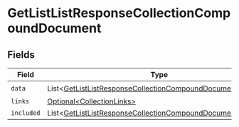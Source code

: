 # GetListListResponseCollectionCompoundDocument


## Fields

| Field                                                                                                                                            | Type                                                                                                                                             | Required                                                                                                                                         | Description                                                                                                                                      |
| ------------------------------------------------------------------------------------------------------------------------------------------------ | ------------------------------------------------------------------------------------------------------------------------------------------------ | ------------------------------------------------------------------------------------------------------------------------------------------------ | ------------------------------------------------------------------------------------------------------------------------------------------------ |
| `data`                                                                                                                                           | List\<[GetListListResponseCollectionCompoundDocumentData](../../models/components/GetListListResponseCollectionCompoundDocumentData.md)>         | :heavy_check_mark:                                                                                                                               | N/A                                                                                                                                              |
| `links`                                                                                                                                          | [Optional\<CollectionLinks>](../../models/components/CollectionLinks.md)                                                                         | :heavy_minus_sign:                                                                                                                               | N/A                                                                                                                                              |
| `included`                                                                                                                                       | List\<[GetListListResponseCollectionCompoundDocumentIncluded](../../models/components/GetListListResponseCollectionCompoundDocumentIncluded.md)> | :heavy_minus_sign:                                                                                                                               | N/A                                                                                                                                              |